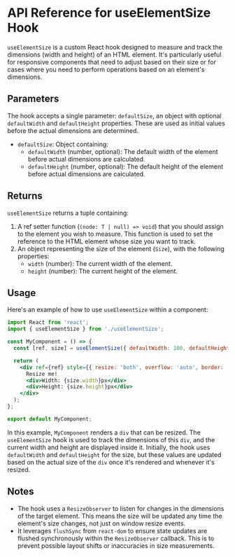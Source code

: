 # API Reference for useElementSize Hook

`useElementSize` is a custom React hook designed to measure and track the dimensions (width and height) of an HTML element. It's particularly useful for responsive components that need to adjust based on their size or for cases where you need to perform operations based on an element's dimensions.

## Parameters

The hook accepts a single parameter: `defaultSize`, an object with optional `defaultWidth` and `defaultHeight` properties. These are used as initial values before the actual dimensions are determined.

- `defaultSize`: Object containing:
  - `defaultWidth` (number, optional): The default width of the element before actual dimensions are calculated.
  - `defaultHeight` (number, optional): The default height of the element before actual dimensions are calculated.

## Returns

`useElementSize` returns a tuple containing:

1. A ref setter function (`(node: T | null) => void`) that you should assign to the element you wish to measure. This function is used to set the reference to the HTML element whose size you want to track.
2. An object representing the size of the element (`Size`), with the following properties:
   - `width` (number): The current width of the element.
   - `height` (number): The current height of the element.

## Usage

Here's an example of how to use `useElementSize` within a component:

```jsx
import React from 'react';
import { useElementSize } from './useElementSize';

const MyComponent = () => {
  const [ref, size] = useElementSize({ defaultWidth: 100, defaultHeight: 100 });

  return (
    <div ref={ref} style={{ resize: 'both', overflow: 'auto', border: '1px solid black' }}>
      Resize me!
      <div>Width: {size.width}px</div>
      <div>Height: {size.height}px</div>
    </div>
  );
};

export default MyComponent;
```

In this example, `MyComponent` renders a `div` that can be resized. The `useElementSize` hook is used to track the dimensions of this `div`, and the current width and height are displayed inside it. Initially, the hook uses `defaultWidth` and `defaultHeight` for the size, but these values are updated based on the actual size of the `div` once it's rendered and whenever it's resized.

## Notes

- The hook uses a `ResizeObserver` to listen for changes in the dimensions of the target element. This means the size will be updated any time the element's size changes, not just on window resize events.
- It leverages `flushSync` from `react-dom` to ensure state updates are flushed synchronously within the `ResizeObserver` callback. This is to prevent possible layout shifts or inaccuracies in size measurements.